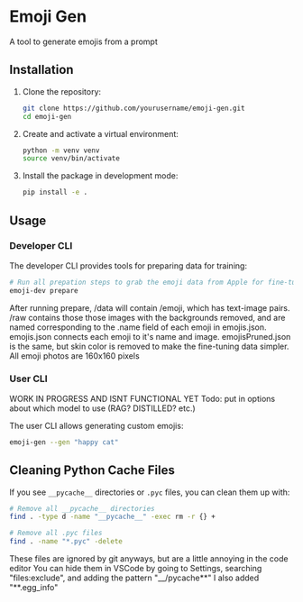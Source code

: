 # Emoji Gen

A tool to generate emojis from a prompt

## Installation

1. Clone the repository:

   ```bash
   git clone https://github.com/yourusername/emoji-gen.git
   cd emoji-gen
   ```

2. Create and activate a virtual environment:

   ```bash
   python -m venv venv
   source venv/bin/activate
   ```

3. Install the package in development mode:
   ```bash
   pip install -e .
   ```

## Usage

### Developer CLI

The developer CLI provides tools for preparing data for training:

```bash
# Run all prepation steps to grab the emoji data from Apple for fine-tuning
emoji-dev prepare
```

After running prepare, /data will contain /emoji, which has text-image pairs. /raw contains those those images with the backgrounds removed, and are named corresponding to the .name field of each emoji in emojis.json. emojis.json connects each emoji to it's name and image. emojisPruned.json is the same, but skin color is removed to make the fine-tuning data simpler.
All emoji photos are 160x160 pixels

### User CLI

WORK IN PROGRESS AND ISNT FUNCTIONAL YET
Todo: put in options about which model to use (RAG? DISTILLED? etc.)

The user CLI allows generating custom emojis:

```bash
emoji-gen --gen "happy cat"
```

## Cleaning Python Cache Files

If you see `__pycache__` directories or `.pyc` files, you can clean them up with:

```bash
# Remove all __pycache__ directories
find . -type d -name "__pycache__" -exec rm -r {} +

# Remove all .pyc files
find . -name "*.pyc" -delete
```

These files are ignored by git anyways, but are a little annoying in the code editor
You can hide them in VSCode by going to Settings, searching "files:exclude", and adding the pattern "\_\_/pycache\*\*"
I also added "\*\*.egg_info"
